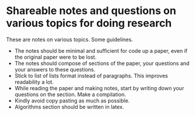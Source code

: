 # Shareable notes and questions on various topics for doing research
These are notes on various topics. Some guidelines.

* The notes should be minimal and sufficient for code up a paper, even if the original paper were to be lost.
* The notes should compose of sections of the paper, your questions and your answers to these questions.
* Stick to list of lists format instead of paragraphs. This improves readability a lot.
* While reading the paper and making notes, start by writing down your questions on the section. Make a compilation.
* Kindly avoid copy pasting as much as possible.
* Algorithms section should be written in latex.